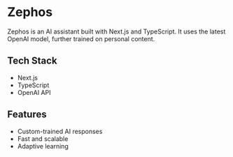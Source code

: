 # Zephos  

Zephos is an AI assistant built with Next.js and TypeScript. It uses the latest OpenAI model, further trained on personal content.  

## Tech Stack  
- Next.js  
- TypeScript  
- OpenAI API  

## Features  
- Custom-trained AI responses  
- Fast and scalable  
- Adaptive learning
